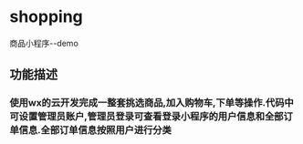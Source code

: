 # shopping
商品小程序--demo
## 功能描述
### 使用wx的云开发完成一整套挑选商品,加入购物车,下单等操作.代码中可设置管理员账户,管理员登录可查看登录小程序的用户信息和全部订单信息.全部订单信息按照用户进行分类

